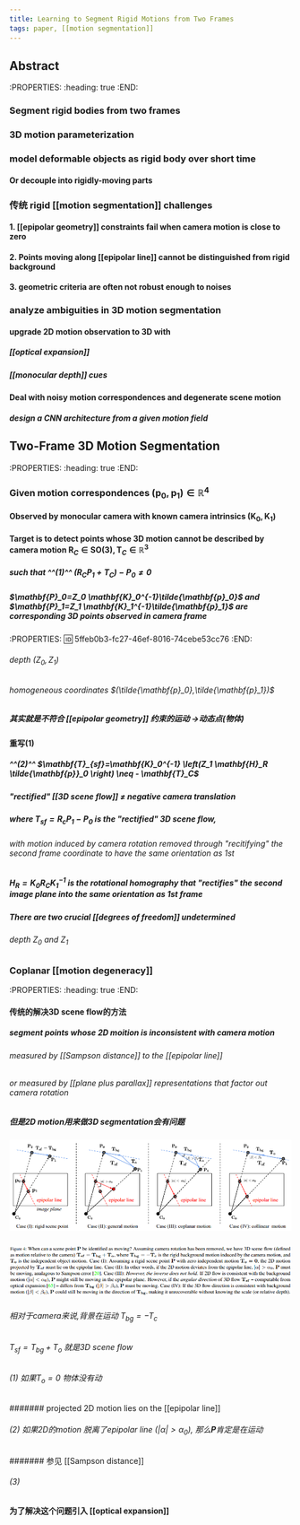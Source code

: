 ```yaml
---
title: Learning to Segment Rigid Motions from Two Frames
tags: paper, [[motion segmentation]]
---
```


## Abstract
:PROPERTIES:
:heading: true
:END:
### Segment rigid bodies from two frames
### 3D motion parameterization
### model deformable objects as rigid body over short time
#### Or decouple into rigidly-moving parts
### 传统 rigid [[motion segmentation]] challenges
#### 1. [[epipolar geometry]] constraints fail when camera motion is close to zero
#### 2. Points moving along [[epipolar line]] cannot be distinguished from rigid background
#### 3. geometric criteria are often not robust enough to noises
### analyze **ambiguities** in 3D motion segmentation
#### upgrade 2D motion observation to 3D with
##### [[optical expansion]]
##### [[monocular depth]] cues
#### Deal with noisy motion correspondences and degenerate scene motion
##### design a CNN architecture from a given motion field
## Two-Frame 3D Motion Segmentation
:PROPERTIES:
:heading: true
:END:
### Given motion correspondences $(\mathbf{p}_0, \mathbf{p}_1) \in{\mathbb{R}^4}$
#### Observed by monocular camera with known camera intrinsics $(\mathbf{K}_0,\mathbf{K}_1)$
#### Target is to detect points whose 3D motion cannot be described by camera motion $\mathbf{R}_C \in {\mathbf{SO}(3)}, \mathbf{T}_C \in {\mathbb{R}^3}$
##### such that ^^(1)^^ $(\mathbf{R_C P_1}+\mathbf{T}_C)-\mathbf{P}_0 \neq 0$
##### $\mathbf{P}_0=Z_0 \mathbf{K}_0^{-1}\tilde{\mathbf{p}_0}$ and $\mathbf{P}_1=Z_1 \mathbf{K}_1^{-1}\tilde{\mathbf{p}_1}$ are corresponding 3D points observed in camera frame
:PROPERTIES:
:id: 5ffeb0b3-fc27-46ef-8016-74cebe53cc76
:END:
###### depth $(Z_0, Z_1)$
###### homogeneous coordinates $(\tilde{\mathbf{p}_0},\tilde{\mathbf{p}_1})$
##### 其实就是不符合 [[epipolar geometry]] 约束的运动 ->动态点(物体)
#### 重写(1)
##### ^^(2)^^ $\mathbf{T}_{sf}=\mathbf{K}_0^{-1} \left(Z_1 \mathbf{H}_R \tilde{\mathbf{p}}_0 \right) \neq - \mathbf{T}_C$
##### "rectified" [[3D scene flow]] $\neq$ negative camera translation
##### where $\mathbf{T}_{sf}=\mathbf{R_c P}_1 - \mathbf{P}_0$ is the "rectified" 3D scene flow,
###### with motion induced by camera rotation removed through "recitifying" the second frame coordinate to have the same orientation as 1st
##### $\mathbf{H}_R=\mathbf{K}_0 \mathbf{R}_C \mathbf{K}_1^{-1}$  is the rotational homography that "rectifies" the second image plane into the same orientation as 1st frame
##### There are two crucial [[degrees of freedom]] undetermined
###### depth $Z_0$ and $Z_1$
### Coplanar [[motion degeneracy]]
:PROPERTIES:
:heading: true
:END:
#### 传统的解决3D scene flow的方法
##### segment points whose 2D moition is inconsistent with camera motion
###### measured by [[Sampson distance]] to the [[epipolar line]]
###### or measured by [[plane plus parallax]] representations that factor out camera rotation
##### 但是2D motion用来做3D segmentation会有问题
##### ![image.png](/assets/pages_learning_to_segment_rigid_motions_from_two_frames_1610532171258_0.png)
##### ![image.png](/assets/pages_learning_to_segment_rigid_motions_from_two_frames_1610532212322_0.png)
###### 相对于camera来说,背景在运动 $T_{bg}=-T_c$
###### $T_{sf}=T_{bg}+T_o$ 就是3D scene flow
###### (1) 如果$T_o=0$ 物体没有动
####### projected 2D motion lies on the [[epipolar line]]
###### (2) 如果2D的motion 脱离了epipolar line ($|\alpha|>\alpha_0$), 那么$\mathbf{P}$肯定是在运动
####### 参见 [[Sampson distance]]
###### (3)
#### 为了解决这个问题引入 [[optical expansion]]
#####